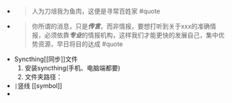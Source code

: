 - >人为刀俎我为鱼肉，这便是寻常百姓家 #quote
- >你所谓的消息，只是***传言***，而非情报，要想打听到关于xxx的准确情报，必须依靠***专业***的情报机构，这样我们才能更快的发展自己，集中优势资源，早日将目的达成 #quote
- Syncthing[[同步]]文件  
  1. 安装syncthing(手机、电脑端都要)
  2. 文件夹路径：
- `|`竖线 [[symbol]]
-